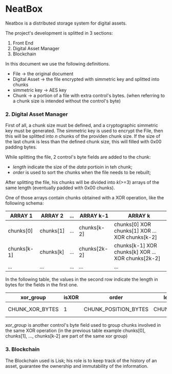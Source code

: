 # NeatBox

Neatbox is a distributed storage system for digital assets.

The project's development is splitted in 3 sections:

  1. Front End
  2. Digital Asset Manager
  3. Blockchain
  
  
In this document we use the following definitions.

- File -> the original document 
- Digital Asset -> the file encrypted with simmetric key and splitted into chunks
- simmetric key -> AES key
- Chunk -> a portion of a file with extra control's bytes. (when referring to a chunk size is intended without the control's byte)

### 2. Digital Asset Manager

First of all, a chunk size must be defined, and a cryptographic simmetric key must be generated. The simmetric key is used to encrypt the File, then this will be splitted into _n_ chunks of the providen chunk size. If the size of the last chunk is less than the defined chunk size, this will filled with 0x00 padding bytes.

While splitting the file, 2 control's byte fields are added to the chunk:

 - _length_ indicate the size of the _data_ portioin in teh chunk;
 - _order_ is used to sort the chunks when the file needs to be rebuilt;

After splitting the file, his chunks will be divided into _k_(>=3) arrays of the same length (eventually padded with 0x00 chunks).

One of those arrays contain chunks obtained with a XOR operation, like the following schema:


ARRAY 1 | ARRAY 2 | ... | ARRAY k-1 | ARRAY k
--------|---------|-----|-----------|------------
chunks[0]| chunks[1]| ... | chunks[k-2] | chunks[0] XOR chunks[1] XOR ... XOR chunks[k-2]
chunks[k-1]| chunks[k]| ... | chunks[2k-2] | chunks[k-1] XOR chunks[k] XOR ... XOR chunks[2k-2]
... | ... | ... | ... | ... |


In the following table, the values in the second row indicate the length in bytes for the fields in the first one.

xor_group | isXOR | order       | length (<= _size_ )    | data | padding
----------| ------|------------ |------------------------|------|--------
CHUNK_XOR_BYTES | 1 | CHUNK_POSITION_BYTES | CHUNK_LENGTH_BYTES | length | size - length

_xor_group_ is another control's byte field used to group  chunks involved in the same XOR operation (in the previous table example chunks[0], chunks[1], ..., chunks[k-2]  are part of the same xor group)

### 3. Blockchain

The Blockchain used is Lisk; his role is to keep track of the history of an asset, guarantee the ownership and immutability of the information. 





